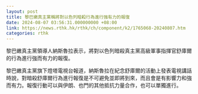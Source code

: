 ```yaml
---
layout: post
title: 黎巴嫩真主黨稱將對以色列暗殺行為進行強有力的報復
date: 2024-08-07 03:56:31.000000000 +08:00
link: https://news.rthk.hk/rthk/ch/component/k2/1765068-20240807.htm
categories: rthk
---
```


黎巴嫩真主黨領導人納斯魯拉表示，將對以色列暗殺真主黨高級軍事指揮官舒庫爾的行為進行強而有力的報復。

黎巴嫩真主黨旗下燈塔電視台報道，納斯魯拉在紀念舒庫爾的活動上發表電視講話時說，對暗殺舒庫爾行為進行報復是不可避免並即將到來，而且會是有影響力和強而有力。報復行動可以與伊朗、也門的其他抵抗力量合作，也可以單獨進行。
